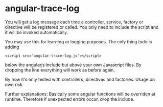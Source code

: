 # angular-trace-log
You will get a log message each time a controller, service, factory or directive will be registered or called. You only need to include the script and it will be invoked automatically.

You may use this for learning or logging purposes. The only thing todo is adding

    <script src="angular-trace-log.js"></script>

below the angularjs include but above your own Javascript files.
By dropping the line everything will work as before again.

By now it's only tested with controllers, directives and factories. Usage on own risk.

Further explanations: 
Basically some angular functions will be overriden at runtime. Therefore if unexpected errors occur, drop the include.
